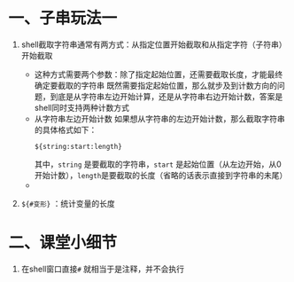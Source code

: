 # 一、子串玩法一
1. shell截取字符串通常有两方式：从指定位置开始截取和从指定字符（子符串）开始截取
	- 这种方式需要两个参数：除了指定起始位置，还需要截取长度，才能最终确定要截取的字符串
		既然需要指定起始位置，那么就步及到计数方向的问题，到底是从字符串左边开始计算，还是从字符串右边开始计数，答案是shell同时支持两种计数方式
	- 从字符串左边开始计数
		如果想从字符串的左边开始计数，那么截取字符串的具体格式如下：
		```
		${string:start:length}
		```
		其中，`string` 是要截取的字符串，`start` 是起始位置（从左边开始，从0开始计数），`length`是要截取的长度（省略的话表示直接到字符串的未尾）
	- 

2. `${#变形}` ：统计变量的长度
# 二、课堂小细节
1. 在shell窗口直接`#` 就相当于是注释，并不会执行
